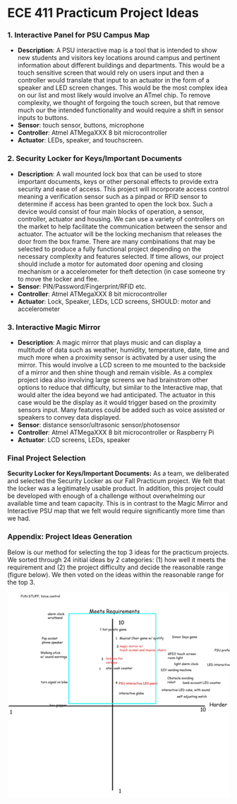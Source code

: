 # ECE 411 Practicum Project Ideas

### 1. Interactive Panel for PSU Campus Map
- **Description**: A PSU interactive map is a tool that is intended to show new students and visitors key locations around campus and pertinent information about different buildings and departments. This would be a touch sensitive screen that would rely on users input and then a controller would translate that input to an actuator in the form of a speaker and LED screen changes. This would be the most complex idea on our list and most likely would involve an ATmel chip. To remove complexity, we thought of forgoing the touch screen, but that remove much our the intended functionality and would require a shift in sensor inputs to buttons.
- **Sensor**: touch sensor, buttons, microphone
- **Controller**: Atmel ATMegaXXX 8 bit microcontroller
- **Actuator**: LEDs, speaker, and touchscreen.

### 2. Security Locker for Keys/Important Documents
- **Description**: A wall mounted lock box that can be used to store important documents, keys or other personal effects to provide extra security and ease of access. This project will incorporate access control meaning a verification sensor such as a pinpad or RFID sensor to determine if access has been granted to open the lock box. Such a device would consist of four main blocks of operation, a sensor, controller, actuator and housing. We can use a variety of controllers on the market to help facilitate the communication between the sensor and actuator. The actuator will be the locking mechanism that releases the door from the box frame. There are many combinations that may be selected to produce a fully functional project depending on the necessary complexity and features selected. If time allows, our project should include a motor for automated door opening and closing mechanism or a accelerometer for theft detection (in case someone try to move the locker and flee. 
- **Sensor**: PIN/Password/Fingerprint/RFID etc.
- **Controller**: Atmel ATMegaXXX 8 bit microcontroller
- **Actuator**: Lock, Speaker, LEDs, LCD screens, SHOULD: motor and accelerometer

### 3. Interactive Magic Mirror
- **Description**: A magic mirror that plays music and can display a multitude of data such as weather, humidity, temperature, date, time and much more when a proximity sensor is activated by a user using the mirror. This would involve a LCD screen to me mounted to the backside of a mirror and then shine though and remain visible. As a complex project idea also involving large screens we had brainstrom other options to reduce that difficulty, but similar to the Interactive map, that would alter the idea beyond we had anticipated. The actuator in this case would be the display as it would trigger based on the proximity sensors input. Many features could be added such as voice assisted or speakers to convey data displayed. 
- **Sensor**: distance sensor/ultrasonic sensor/photosensor
- **Controller**: Atmel ATMegaXXX 8 bit microcontroller or Raspberry Pi
- **Actuator**: LCD screens, LEDs, speaker

### Final Project Selection
**Security Locker for Keys/Important Documents:** 
As a team, we deliberated and selected the Security Locker as our Fall Practicum project. We felt that the locker was a legitimately usable product. In addition, this project could be developed with enough of a challenge without overwhelming our available time and team capacity. This is in contrast to the Magic Mirror and Interactive PSU map that we felt would require significantly more time than we had.


### Appendix: Project Ideas Generation
Below is our method for selecting the top 3 ideas for the practicum projects. We sorted through 24 initial ideas by 2 categories: (1) how well it meets the requirement and (2) the project difficulty and decide the reasonable range (figure below). We then voted on the ideas within the reasonable range for the top 3.

![idea generation](idea_generation.jpg)
